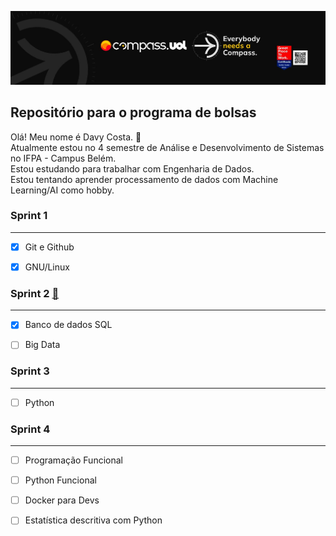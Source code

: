 [![Imagem da Compass](Compass.jpg)](https://www.linkedin.com/in/davy-carlos-costa-34510b214/)

## Repositório para o programa de bolsas  

Olá! Meu nome é Davy Costa. <span class="wave">👋</span>     
Atualmente estou no 4 semestre de Análise e Desenvolvimento de Sistemas no IFPA - Campus Belém.  
Estou estudando para trabalhar com Engenharia de Dados.   
Estou tentando aprender processamento de dados com Machine Learning/AI como hobby.
  
  
### Sprint 1
<hr>  

* [x] Git e Github  
* [x] GNU/Linux
  
  
  
  
### Sprint 2 [:open_file_folder:](https://github.com/DavyCosta701/Compass.uol/tree/main/Sprint2)
<hr>  

* [x] Banco de dados SQL
* [ ] Big Data
  
  
  
  
### Sprint 3
<hr>  

* [ ] Python   
  
  
  
  
### Sprint 4
<hr>  

* [ ] Programação Funcional  
* [ ] Python Funcional 
* [ ] Docker para Devs
* [ ] Estatística descritiva com Python
  
  
